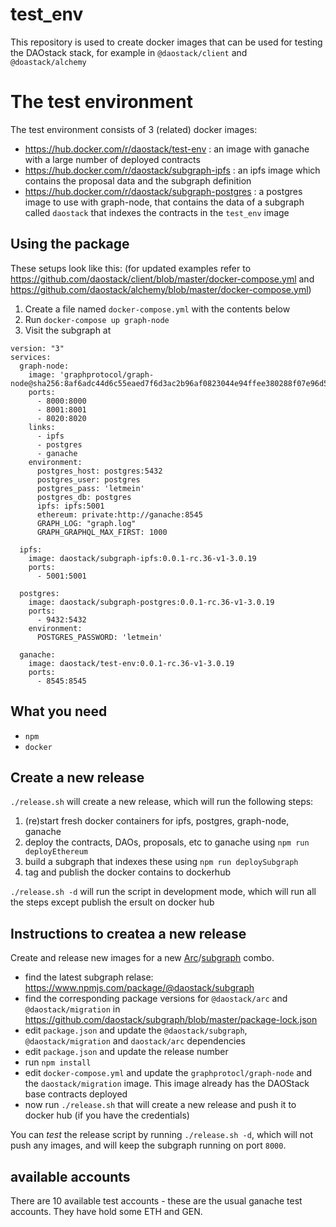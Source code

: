 # test_env

This repository is used to create docker images that can be used for testing the DAOstack stack, for example in  `@daostack/client` and `@doastack/alchemy`

# The test environment


The test environment consists of 3 (related) docker images:

* https://hub.docker.com/r/daostack/test-env : an image with ganache with a large number of deployed contracts
* https://hub.docker.com/r/daostack/subgraph-ipfs : an ipfs image which contains the proposal data and the subgraph definition
* https://hub.docker.com/r/daostack/subgraph-postgres : a postgres image to use with graph-node, that contains the data of a subgraph called `daostack` that indexes the contracts in the `test_env` image

## Using the package


These setups look like this:
(for updated examples refer to https://github.com/daostack/client/blob/master/docker-compose.yml and https://github.com/daostack/alchemy/blob/master/docker-compose.yml)

1. Create a file named `docker-compose.yml` with the contents below
2. Run `docker-compose up graph-node`
3. Visit the subgraph at 

```
version: "3"
services:
  graph-node:
    image: 'graphprotocol/graph-node@sha256:8af6adc44d6c55eaed7f6d3ac2b96af0823044e94ffee380288f07e96d5ff30b'
    ports:
      - 8000:8000
      - 8001:8001
      - 8020:8020
    links:
      - ipfs
      - postgres
      - ganache
    environment:
      postgres_host: postgres:5432
      postgres_user: postgres
      postgres_pass: 'letmein'
      postgres_db: postgres
      ipfs: ipfs:5001
      ethereum: private:http://ganache:8545
      GRAPH_LOG: "graph.log"
      GRAPH_GRAPHQL_MAX_FIRST: 1000

  ipfs:
    image: daostack/subgraph-ipfs:0.0.1-rc.36-v1-3.0.19
    ports:
      - 5001:5001

  postgres:
    image: daostack/subgraph-postgres:0.0.1-rc.36-v1-3.0.19
    ports:
      - 9432:5432
    environment:
      POSTGRES_PASSWORD: 'letmein'

  ganache:
    image: daostack/test-env:0.0.1-rc.36-v1-3.0.19
    ports:
      - 8545:8545
```


## What you need

- `npm`
- `docker`

## Create a new release

`./release.sh` will create a new release, which will run the following steps:

1. (re)start fresh docker containers for ipfs, postgres, graph-node, ganache
1. deploy the contracts, DAOs, proposals, etc to ganache using `npm run deployEthereum`
1. build a subgraph that indexes these using `npm run deploySubgraph`
1. tag and publish the docker contains to dockerhub


`./release.sh -d` will run the script in development mode, which will run all the steps except publish the ersult on docker hub


## Instructions to createa  a new release

Create and release new images for a new [Arc](https://github.com/daostack/arc/)/[subgraph](https://github.com/daostack/subgraph/) combo.

- find the latest subgraph relase: https://www.npmjs.com/package/@daostack/subgraph
- find the corresponding package versions  for `@daostack/arc` and `@daostack/migration` in https://github.com/daostack/subgraph/blob/master/package-lock.json
- edit `package.json` and update the `@daostack/subgraph`, `@daostack/migration` and `daostack/arc` dependencies
- edit `package.json` and update the release number
- run `npm install`
- edit `docker-compose.yml` and update the `graphprotocl/graph-node` and the `daostack/migration` image. This image already has the DAOStack base contracts deployed
- now run `./release.sh` that will create a new release and push it to docker hub (if you have the credentials)

You can _test_ the release script by running `./release.sh -d`, which will not push any images, and will keep the subgraph running on port `8000`.



## available accounts

There are 10 available test accounts - these are the usual ganache test accounts. They have hold some ETH and GEN.
